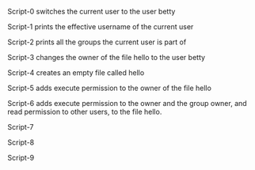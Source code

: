 Script-0 switches the current user to the user betty

Script-1 prints the effective username of the current user

Script-2 prints all the groups the current user is part of

Script-3 changes the owner of the file hello to the user betty

Script-4 creates an empty file called hello

Script-5 adds execute permission to the owner of the file hello

Script-6 adds execute permission to the owner and the group owner, and read permission to other users, to the file hello.

Script-7

Script-8

Script-9
